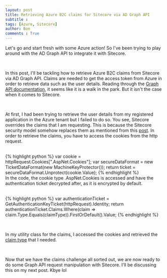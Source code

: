 ```yaml
---
layout: post
title: Retrieving Azure B2C claims for Sitecore via AD Graph API
subtitle :
tags: [Azure, Sitecore]
author: Bon
comments : True
---
```


Let's go and start fresh with some Azure action! So I've been trying to play around with the AD Graph API to integrate it with Sitecore.

<br>

In this post, I'll be tackling how to retrieve Azure B2C claims from Sitecore via AD Graph API. Claims are needed to get the access token from Azure in order to retrieve data such as the user details. Reading through the [Graph API documentation](https://docs.microsoft.com/en-us/azure/active-directory-b2c/active-directory-b2c-reference-tokens#claims-in-id-and-access-tokens), it seems like it is a walk in the park. But it isn't the case when it comes to Sitecore. 

<br>

At first, I had been trying to retrieve the user details from my registered application in the Azure tenant but I failed to do so. You see, Sitecore overrides the claims that I am requesting. This is because the Sitecore security model somehow replaces them as mentioned from this [post](http://blog.baslijten.com/how-to-add-federated-authentication-with-sitecore-and-owin/). In order to retrieve the claims, you have to access the cookies from the http request.

<br>
{% highlight python %}
var cookie = httpRequest.Cookies[".AspNet.Cookies"];
var secureDataFormat = new TicketDataFormat(new MachineKeyProtector());
return ticket = secureDataFormat.Unprotect(cookie.Value);
{% endhighlight %}

<br>
In the code, the cookie type .AspNet.Cookies is accessed and have the authentication ticket decrypted after, as it is encrypted by default.
<br>

<br>

{% highlight python %}
var authenticationTicket = GetAuthenticationKeyTicket(httpRequest).Identity;
return authenticationTicket.Claims.Where(claim => claim.Type.Equals(claimType)).FirstOrDefault().Value;
{% endhighlight %}

<br>

In my utility class for the claims, I accessed the cookies and retrieved the [claim type](https://docs.microsoft.com/bs-latn-ba/azure/architecture/multitenant-identity/claims) that I needed.

<br>

Now that we have the claims challenge all sorted out, we are now ready to do some Graph API request manipulation with Sitecore. I'll be discussing this on my next post. Kbye lol

